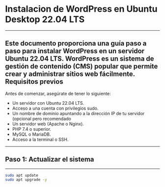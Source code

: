 
# Instalacion de WordPress en Ubuntu Desktop 22.04 LTS

-------------------
Este documento proporciona una guía paso a paso para instalar WordPress en un servidor Ubuntu 22.04 LTS. WordPress es un sistema de gestión de contenido (CMS) popular que permite crear y administrar sitios web fácilmente.
Requisitos previos
-------------------
Antes de comenzar, asegúrate de tener lo siguiente:
- Un servidor con Ubuntu 22.04 LTS.
- Acceso a una cuenta con privilegios sudo.
- Un nombre de dominio apuntando a la dirección IP de tu servidor (opcional pero recomendado
- Un servidor web (Apache o Nginx).
- PHP 7.4 o superior.
- MySQL o MariaDB.
- Acceso a la terminal o SSH.

-----------------------------
## Paso 1: Actualizar el sistema
-----------------------------
```bash
sudo apt update
sudo apt upgrade -y 